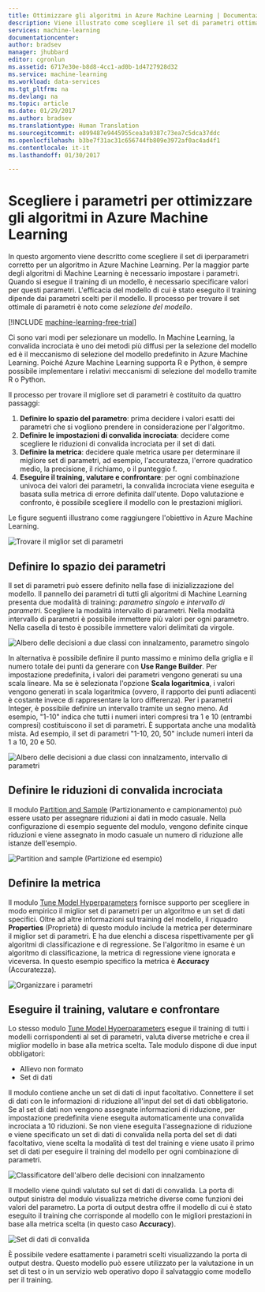 ```yaml
---
title: Ottimizzare gli algoritmi in Azure Machine Learning | Documentazione Microsoft
description: Viene illustrato come scegliere il set di parametri ottimale per un algoritmo in Azure Machine Learning.
services: machine-learning
documentationcenter: 
author: bradsev
manager: jhubbard
editor: cgronlun
ms.assetid: 6717e30e-b8d8-4cc1-ad0b-1d4727928d32
ms.service: machine-learning
ms.workload: data-services
ms.tgt_pltfrm: na
ms.devlang: na
ms.topic: article
ms.date: 01/29/2017
ms.author: bradsev
ms.translationtype: Human Translation
ms.sourcegitcommit: e899487e9445955cea3a9387c73ea7c5dca37ddc
ms.openlocfilehash: b3be7f31ac31c656744fb809e3972af0ac4ad4f1
ms.contentlocale: it-it
ms.lasthandoff: 01/30/2017

---
```

# <a name="choose-parameters-to-optimize-your-algorithms-in-azure-machine-learning"></a>Scegliere i parametri per ottimizzare gli algoritmi in Azure Machine Learning
In questo argomento viene descritto come scegliere il set di iperparametri corretto per un algoritmo in Azure Machine Learning. Per la maggior parte degli algoritmi di Machine Learning è necessario impostare i parametri. Quando si esegue il training di un modello, è necessario specificare valori per questi parametri. L'efficacia del modello di cui è stato eseguito il training dipende dai parametri scelti per il modello. Il processo per trovare il set ottimale di parametri è noto come *selezione del modello*.

[!INCLUDE [machine-learning-free-trial](../../includes/machine-learning-free-trial.md)]

Ci sono vari modi per selezionare un modello. In Machine Learning, la convalida incrociata è uno dei metodi più diffusi per la selezione del modello ed è il meccanismo di selezione del modello predefinito in Azure Machine Learning. Poiché Azure Machine Learning supporta R e Python, è sempre possibile implementare i relativi meccanismi di selezione del modello tramite R o Python.

Il processo per trovare il migliore set di parametri è costituito da quattro passaggi:

1. **Definire lo spazio del parametro**: prima decidere i valori esatti dei parametri che si vogliono prendere in considerazione per l'algoritmo.
2. **Definire le impostazioni di convalida incrociata**: decidere come scegliere le riduzioni di convalida incrociata per il set di dati.
3. **Definire la metrica**: decidere quale metrica usare per determinare il migliore set di parametri, ad esempio, l'accuratezza, l'errore quadratico medio, la precisione, il richiamo, o il punteggio f.
4. **Eseguire il training, valutare e confrontare**: per ogni combinazione univoca dei valori dei parametri, la convalida incrociata viene eseguita e basata sulla metrica di errore definita dall'utente. Dopo valutazione e confronto, è possibile scegliere il modello con le prestazioni migliori.

Le figure seguenti illustrano come raggiungere l'obiettivo in Azure Machine Learning.

![Trovare il miglior set di parametri](./media/machine-learning-algorithm-parameters-optimize/fig1.png)

## <a name="define-the-parameter-space"></a>Definire lo spazio dei parametri
Il set di parametri può essere definito nella fase di inizializzazione del modello. Il pannello dei parametri di tutti gli algoritmi di Machine Learning presenta due modalità di training: *parametro singolo* e *intervallo di parametri*. Scegliere la modalità intervallo di parametri. Nella modalità intervallo di parametri è possibile immettere più valori per ogni parametro. Nella casella di testo è possibile immettere valori delimitati da virgole.

![Albero delle decisioni a due classi con innalzamento, parametro singolo](./media/machine-learning-algorithm-parameters-optimize/fig2.png)

 In alternativa è possibile definire il punto massimo e minimo della griglia e il numero totale dei punti da generare con **Use Range Builder**. Per impostazione predefinita, i valori dei parametri vengono generati su una scala lineare. Ma se è selezionata l'opzione **Scala logaritmica**, i valori vengono generati in scala logaritmica (ovvero, il rapporto dei punti adiacenti è costante invece di rappresentare la loro differenza). Per i parametri Integer, è possibile definire un intervallo tramite un segno meno. Ad esempio, "1-10" indica che tutti i numeri interi compresi tra 1 e 10 (entrambi compresi) costituiscono il set di parametri. È supportata anche una modalità mista. Ad esempio, il set di parametri "1-10, 20, 50" include numeri interi da 1 a 10, 20 e 50.

![Albero delle decisioni a due classi con innalzamento, intervallo di parametri](./media/machine-learning-algorithm-parameters-optimize/fig3.png)

## <a name="define-cross-validation-folds"></a>Definire le riduzioni di convalida incrociata
Il modulo [Partition and Sample][partition-and-sample] (Partizionamento e campionamento) può essere usato per assegnare riduzioni ai dati in modo casuale. Nella configurazione di esempio seguente del modulo, vengono definite cinque riduzioni e viene assegnato in modo casuale un numero di riduzione alle istanze dell'esempio.

![Partition and sample (Partizione ed esempio)](./media/machine-learning-algorithm-parameters-optimize/fig4.png)

## <a name="define-the-metric"></a>Definire la metrica
Il modulo [Tune Model Hyperparameters][tune-model-hyperparameters] fornisce supporto per scegliere in modo empirico il miglior set di parametri per un algoritmo e un set di dati specifici. Oltre ad altre informazioni sul training del modello, il riquadro **Properties** (Proprietà) di questo modulo include la metrica per determinare il miglior set di parametri. E ha due elenchi a discesa rispettivamente per gli algoritmi di classificazione e di regressione. Se l'algoritmo in esame è un algoritmo di classificazione, la metrica di regressione viene ignorata e viceversa. In questo esempio specifico la metrica è **Accuracy** (Accuratezza).   

![Organizzare i parametri](./media/machine-learning-algorithm-parameters-optimize/fig5.png)

## <a name="train-evaluate-and-compare"></a>Eseguire il training, valutare e confrontare
Lo stesso modulo [Tune Model Hyperparameters][tune-model-hyperparameters] esegue il training di tutti i modelli corrispondenti al set di parametri, valuta diverse metriche e crea il miglior modello in base alla metrica scelta. Tale modulo dispone di due input obbligatori:

* Allievo non formato
* Set di dati

Il modulo contiene anche un set di dati di input facoltativo. Connettere il set di dati con le informazioni di riduzione all'input del set di dati obbligatorio. Se al set di dati non vengono assegnate informazioni di riduzione, per impostazione predefinita viene eseguita automaticamente una convalida incrociata a 10 riduzioni. Se non viene eseguita l'assegnazione di riduzione e viene specificato un set di dati di convalida nella porta del set di dati facoltativo, viene scelta la modalità di test del training e viene usato il primo set di dati per eseguire il training del modello per ogni combinazione di parametri.

![Classificatore dell'albero delle decisioni con innalzamento](./media/machine-learning-algorithm-parameters-optimize/fig6a.png)

Il modello viene quindi valutato sul set di dati di convalida. La porta di output sinistra del modulo visualizza metriche diverse come funzioni dei valori del parametro. La porta di output destra offre il modello di cui è stato eseguito il training che corrisponde al modello con le migliori prestazioni in base alla metrica scelta (in questo caso **Accuracy**).  

![Set di dati di convalida](./media/machine-learning-algorithm-parameters-optimize/fig6b.png)

È possibile vedere esattamente i parametri scelti visualizzando la porta di output destra. Questo modello può essere utilizzato per la valutazione in un set di test o in un servizio web operativo dopo il salvataggio come modello per il training.

<!-- Module References -->
[partition-and-sample]: https://msdn.microsoft.com/library/azure/a8726e34-1b3e-4515-b59a-3e4a475654b8/
[tune-model-hyperparameters]: https://msdn.microsoft.com/library/azure/038d91b6-c2f2-42a1-9215-1f2c20ed1b40/

